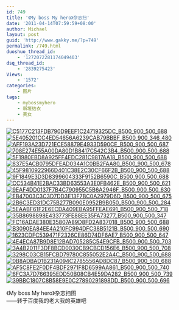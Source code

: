 ```yaml
---
id: 749
title: '《My boss My hero》杂志扫'
date: '2011-04-14T07:59:59+08:00'
author: Michael
layout: post
guid: 'http://www.gakky.me/?p=749'
permalink: /749.html
duoshuo_thread_id:
    - '1272072281174049403'
dsq_thread_id:
    - '2839275423'
Views:
    - '1572'
categories:
    - 图片
tags:
    - mybossmyhero
    - 新垣结衣
    - 美女
---
```


[![C5177C213FDB790D9EEF1C24719325DC_B500_900_500_688](http://www.yui-aragaki.org/wp-content/uploads/img/C5177C213FDB790D9EEF1C24719325DC_B500_900_500_688.jpeg)](http://www.yui-aragaki.org/wp-content/uploads/img/C5177C213FDB790D9EEF1C24719325DC_B1280_1280_744_1024.jpeg) [![5E405201CC4ED54656A6239CAB79BBBF_B500_900_346_480](http://www.yui-aragaki.org/wp-content/uploads/img/5E405201CC4ED54656A6239CAB79BBBF_B500_900_346_480.jpeg)](http://www.yui-aragaki.org/wp-content/uploads/img/5E405201CC4ED54656A6239CAB79BBBF_B1280_1280_346_480.jpeg) [![AFF193A23D721ECE58879E4933D590CE_B500_900_500_687](http://www.yui-aragaki.org/wp-content/uploads/img/AFF193A23D721ECE58879E4933D590CE_B500_900_500_687.jpeg)](http://www.yui-aragaki.org/wp-content/uploads/img/AFF193A23D721ECE58879E4933D590CE_B1280_1280_930_1279.jpeg) [![708E274E55A00DA80D1B8417C542C3B4_B500_900_500_688](http://www.yui-aragaki.org/wp-content/uploads/img/708E274E55A00DA80D1B8417C542C3B4_B500_900_500_688.jpeg)](http://www.yui-aragaki.org/wp-content/uploads/img/708E274E55A00DA80D1B8417C542C3B4_B1280_1280_929_1279.jpeg) [![5F1980EBD8A925FF4EDC281C9817AA18_B500_900_500_688](http://www.yui-aragaki.org/wp-content/uploads/img/5F1980EBD8A925FF4EDC281C9817AA18_B500_900_500_688.jpeg)](http://www.yui-aragaki.org/wp-content/uploads/img/5F1980EBD8A925FF4EDC281C9817AA18_B1280_1280_929_1279.jpeg) [![837E5ACB0795DFEAD034A1C0BB2FAA80_B500_900_500_678](http://www.yui-aragaki.org/wp-content/uploads/img/837E5ACB0795DFEAD034A1C0BB2FAA80_B500_900_500_678.jpeg)](http://www.yui-aragaki.org/wp-content/uploads/img/837E5ACB0795DFEAD034A1C0BB2FAA80_B1280_1280_1177_1597.jpeg) [![45F9810922966D401C38E2C30CF66F2B_B500_900_500_688](http://www.yui-aragaki.org/wp-content/uploads/img/45F9810922966D401C38E2C30CF66F2B_B500_900_500_688.jpeg)](http://www.yui-aragaki.org/wp-content/uploads/img/45F9810922966D401C38E2C30CF66F2B_B1280_1280_743_1023.jpeg) [![9F1849E3D3D8399604333F9152B6590C_B500_900_500_688](http://www.yui-aragaki.org/wp-content/uploads/img/9F1849E3D3D8399604333F9152B6590C_B500_900_500_688.jpeg)](http://www.yui-aragaki.org/wp-content/uploads/img/9F1849E3D3D8399604333F9152B6590C_B1280_1280_743_1023.jpeg) [![CC534B41E2BAC33BD63553A3E0FB462E_B500_900_500_621](http://www.yui-aragaki.org/wp-content/uploads/img/CC534B41E2BAC33BD63553A3E0FB462E_B500_900_500_621.jpeg)](http://www.yui-aragaki.org/wp-content/uploads/img/CC534B41E2BAC33BD63553A3E0FB462E_B1280_1280_824_1024.jpeg) [![9EAF4DD0137F7B4C790955C5B6A2946F_B500_900_500_630](http://www.yui-aragaki.org/wp-content/uploads/img/9EAF4DD0137F7B4C790955C5B6A2946F_B500_900_500_630.jpeg)](http://www.yui-aragaki.org/wp-content/uploads/img/9EAF4DD0137F7B4C790955C5B6A2946F_B1280_1280_634_799.jpeg) [![EB47003C3C3D7DD3E13F7BC0A2979D6D_B500_900_500_675](http://www.yui-aragaki.org/wp-content/uploads/img/EB47003C3C3D7DD3E13F7BC0A2979D6D_B500_900_500_675.jpeg)](http://www.yui-aragaki.org/wp-content/uploads/img/EB47003C3C3D7DD3E13F7BC0A2979D6D_B1280_1280_948_1280.jpeg) [![2B6C3ED31DC75B277B090E0952B9B050_B500_900_500_284](http://www.yui-aragaki.org/wp-content/uploads/img/2B6C3ED31DC75B277B090E0952B9B050_B500_900_500_284.jpeg)](http://www.yui-aragaki.org/wp-content/uploads/img/2B6C3ED31DC75B277B090E0952B9B050_B1280_1280_500_284.jpeg) [![5EAABF61F2E6ECDA409EBA95FFEAE691_B500_900_500_718](http://www.yui-aragaki.org/wp-content/uploads/img/5EAABF61F2E6ECDA409EBA95FFEAE691_B500_900_500_718.jpeg)](http://www.yui-aragaki.org/wp-content/uploads/img/5EAABF61F2E6ECDA409EBA95FFEAE691_B1280_1280_1094_1571.jpeg) [![35B8698898E433773FE88EE35FA73277_B500_900_500_347](http://www.yui-aragaki.org/wp-content/uploads/img/35B8698898E433773FE88EE35FA73277_B500_900_500_347.jpeg)](http://www.yui-aragaki.org/wp-content/uploads/img/35B8698898E433773FE88EE35FA73277_B1280_1280_504_350.jpeg) [![FC16ADAE380E35807A89D8FD2A837018_B500_900_500_688](http://www.yui-aragaki.org/wp-content/uploads/img/FC16ADAE380E35807A89D8FD2A837018_B500_900_500_688.jpeg)](http://www.yui-aragaki.org/wp-content/uploads/img/FC16ADAE380E35807A89D8FD2A837018_B1280_1280_930_1280.jpeg) [![B3090EA84EE4A210FC994DFC38B5121B_B500_900_500_690](http://www.yui-aragaki.org/wp-content/uploads/img/B3090EA84EE4A210FC994DFC38B5121B_B500_900_500_690.jpeg)](http://www.yui-aragaki.org/wp-content/uploads/img/B3090EA84EE4A210FC994DFC38B5121B_B1280_1280_926_1279.jpeg) [![1623CDFC539471F2326CE86D74DF6AE7_B500_900_500_647](http://www.yui-aragaki.org/wp-content/uploads/img/1623CDFC539471F2326CE86D74DF6AE7_B500_900_500_647.jpeg)](http://www.yui-aragaki.org/wp-content/uploads/img/1623CDFC539471F2326CE86D74DF6AE7_B1280_1280_617_799.jpeg) [![4E4ECA87B9D8E12BAD705285C54E9CFB_B500_900_500_703](http://www.yui-aragaki.org/wp-content/uploads/img/4E4ECA87B9D8E12BAD705285C54E9CFB_B500_900_500_703.jpeg)](http://www.yui-aragaki.org/wp-content/uploads/img/4E4ECA87B9D8E12BAD705285C54E9CFB_B1280_1280_910_1280.jpeg) [![3A4B2011F3DF8BCD0030CB9CBCD156E6_B500_900_500_708](http://www.yui-aragaki.org/wp-content/uploads/img/3A4B2011F3DF8BCD0030CB9CBCD156E6_B500_900_500_708.jpeg)](http://www.yui-aragaki.org/wp-content/uploads/img/3A4B2011F3DF8BCD0030CB9CBCD156E6_B1280_1280_1107_1568.jpeg) [![3298C03CB15FCBD79780C855052E2A4C_B500_900_500_688](http://www.yui-aragaki.org/wp-content/uploads/img/3298C03CB15FCBD79780C855052E2A4C_B500_900_500_688.jpeg)](http://www.yui-aragaki.org/wp-content/uploads/img/3298C03CB15FCBD79780C855052E2A4C_B1280_1280_743_1023.jpeg) [![0B8ADBAD1B231A094C2785556AD8DC87_B500_900_500_688](http://www.yui-aragaki.org/wp-content/uploads/img/0B8ADBAD1B231A094C2785556AD8DC87_B500_900_500_688.jpeg)](http://www.yui-aragaki.org/wp-content/uploads/img/0B8ADBAD1B231A094C2785556AD8DC87_B1280_1280_744_1024.jpeg) [![AF5C8FE2F0DF4BDF2971F8D6599AA861_B500_900_500_740](http://www.yui-aragaki.org/wp-content/uploads/img/AF5C8FE2F0DF4BDF2971F8D6599AA861_B500_900_500_740.jpeg)](http://www.yui-aragaki.org/wp-content/uploads/img/AF5C8FE2F0DF4BDF2971F8D6599AA861_B1280_1280_864_1280.jpeg) [![6FC3A7D766395EDD50B08CB4E59DA282_B500_900_500_739](http://www.yui-aragaki.org/wp-content/uploads/img/6FC3A7D766395EDD50B08CB4E59DA282_B500_900_500_739.jpeg)](http://www.yui-aragaki.org/wp-content/uploads/img/6FC3A7D766395EDD50B08CB4E59DA282_B1280_1280_1000_1478.jpeg) [![39BBC1807C8B58E9E0C27890291898DD_B500_900_500_696](http://www.yui-aragaki.org/wp-content/uploads/img/39BBC1807C8B58E9E0C27890291898DD_B500_900_500_696.jpeg)](http://www.yui-aragaki.org/wp-content/uploads/img/39BBC1807C8B58E9E0C27890291898DD_B1280_1280_1000_1392.jpeg)

《My boss My hero》杂志扫图   
 ——转于百度我的老大我的英雄吧
